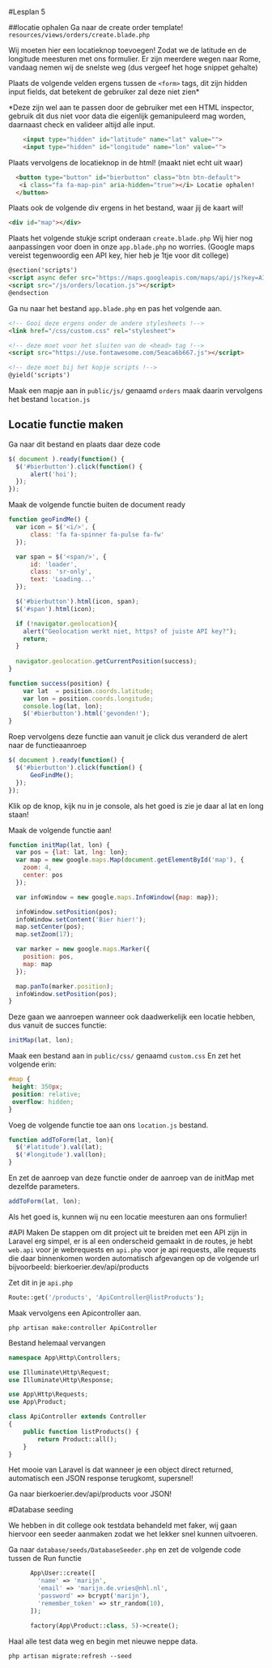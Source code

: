 #Lesplan 5


##locatie ophalen
Ga naar de create order template!
`resources/views/orders/create.blade.php`

Wij moeten hier een locatieknop toevoegen! Zodat we de latitude en de longitude meesturen met ons formulier. Er zijn meerdere wegen naar Rome, vandaag nemen wij de snelste weg (dus vergeef het hoge snippet gehalte)

Plaats de volgende velden ergens tussen de `<form>` tags, dit zijn hidden input fields, dat betekent de gebruiker zal deze niet zien*

*Deze zijn wel aan te passen door de gebruiker met een HTML inspector, gebruik dit dus niet voor data die eigenlijk gemanipuleerd mag worden, daarnaast check en valideer altijd alle input.

```html
    <input type="hidden" id="latitude" name="lat" value="">
    <input type="hidden" id="longitude" name="lon" value="">
```

Plaats vervolgens de locatieknop in de html! (maakt niet echt uit waar)

```html
  <button type="button" id="bierbutton" class="btn btn-default">
   <i class="fa fa-map-pin" aria-hidden="true"></i> Locatie ophalen!
  </button>
```

Plaats ook de volgende div ergens in het bestand, waar jij de kaart wil!

```html
<div id="map"></div>
```

Plaats het volgende stukje script onderaan `create.blade.php`
Wij hier nog aanpassingen voor doen in onze  `app.blade.php` no worries. (Google maps vereist tegenwoordig een API key, hier heb je 1tje voor dit college)

```html
@section('scripts')
<script async defer src="https://maps.googleapis.com/maps/api/js?key=AIzaSyBL2n-x__Jgv2oaK6lFZ92gc59nHp8kzQM"></script>
<script src="/js/orders/location.js"></script>
@endsection
```

Ga nu naar het bestand `app.blade.php` en pas het volgende aan.

```html
<!-- Gooi deze ergens onder de andere stylesheets !-->
<link href="/css/custom.css" rel="stylesheet">

<!-- deze moet voor het sluiten van de <head> tag !-->
<script src="https://use.fontawesome.com/5eaca6b667.js"></script>

<!-- deze moet bij het kopje scripts !-->
@yield('scripts')
```

Maak een mapje aan in `public/js/` genaamd `orders` maak daarin vervolgens het bestand `location.js`


## Locatie functie maken
Ga naar dit bestand en plaats daar deze code

```js
$( document ).ready(function() {
  $('#bierbutton').click(function() {
      alert('hoi');
  });
});
```

Maak de volgende functie buiten de document ready

```js
function geoFindMe() {
  var icon = $('<i/>', {
      class: 'fa fa-spinner fa-pulse fa-fw'
  });

  var span = $('<span/>', {
      id: 'loader',
      class: 'sr-only',
      text: 'Loading...'
  });

  $('#bierbutton').html(icon, span);
  $('#span').html(icon);

  if (!navigator.geolocation){
    alert("Geolocation werkt niet, https? of juiste API key?");
    return;
  }
  
  navigator.geolocation.getCurrentPosition(success);
}

function success(position) {
	var lat  = position.coords.latitude;
	var lon = position.coords.longitude;
	console.log(lat, lon);
	$('#bierbutton').html('gevonden!');
}

```

Roep vervolgens deze functie aan vanuit je click dus veranderd de alert naar de functieaanroep

```js
$( document ).ready(function() {
  $('#bierbutton').click(function() {
      GeoFindMe();
  });
});
```

Klik op de knop, kijk nu in je console, als het goed is zie je daar al lat en long staan!


Maak de volgende functie aan!

```js
function initMap(lat, lon) {
  var pos = {lat: lat, lng: lon};
  var map = new google.maps.Map(document.getElementById('map'), {
    zoom: 4,
    center: pos
  });

  var infoWindow = new google.maps.InfoWindow({map: map});

  infoWindow.setPosition(pos);
  infoWindow.setContent('Bier hier!');
  map.setCenter(pos);
  map.setZoom(17);

  var marker = new google.maps.Marker({
    position: pos,
    map: map
  });

  map.panTo(marker.position);
  infoWindow.setPosition(pos);
}
```

Deze gaan we aanroepen wanneer ook daadwerkelijk een locatie hebben, dus vanuit de succes functie:

```js
initMap(lat, lon);
```

Maak een bestand aan in `public/css/` genaamd `custom.css`
En zet het volgende erin:

```css
#map {
 height: 350px;
 position: relative;
 overflow: hidden;
}
```

Voeg de volgende functie toe aan ons `location.js` bestand.

```js
function addToForm(lat, lon){
  $('#latitude').val(lat);
  $('#longitude').val(lon);
}
```
En zet de aanroep van deze functie onder de aanroep van de initMap met dezelfde parameters.

```js
addToForm(lat, lon);
```

Als het goed is, kunnen wij nu een locatie meesturen aan ons formulier!

#API Maken
De stappen om dit project uit te breiden met een API zijn in Laravel erg simpel, er is al een onderscheid gemaakt in de routes, je hebt `web.api` voor je webrequests en `api.php` voor je api requests, alle requests die daar binnenkomen worden automatisch afgevangen op de volgende url bijvoorbeeld: bierkoerier.dev/api/products

Zet dit in je `api.php`

```php
Route::get('/products', 'ApiController@listProducts');
```

Maak vervolgens een Apicontroller aan.

	php artisan make:controller ApiController

Bestand helemaal vervangen

```php
namespace App\Http\Controllers;

use Illuminate\Http\Request;
use Illuminate\Http\Response;

use App\Http\Requests;
use App\Product;

class ApiController extends Controller
{
    public function listProducts() {
        return Product::all();
    }
}
```

Het mooie van Laravel is dat wanneer je een object direct returned, automatisch een JSON response terugkomt, supersnel!

Ga naar bierkoerier.dev/api/products voor JSON!

#Database seeding

We hebben in dit college ook testdata behandeld met faker, wij gaan hiervoor een seeder aanmaken zodat we het lekker snel kunnen uitvoeren.

Ga naar `database/seeds/DatabaseSeeder.php` en zet de volgende code tussen de Run functie

```php
      App\User::create([
        'name' => 'marijn',
        'email' => 'marijn.de.vries@nhl.nl',
        'password' => bcrypt('marijn'),
        'remember_token' => str_random(10),
      ]);

      factory(App\Product::class, 5)->create();
```
Haal alle test data weg en begin met nieuwe neppe data.

	php artisan migrate:refresh --seed